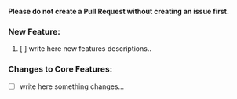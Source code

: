 **Please do not create a Pull Request without creating an issue first.**

### New Feature:

1. [ ] write here new features descriptions..

### Changes to Core Features:

* [ ] write here something changes...
